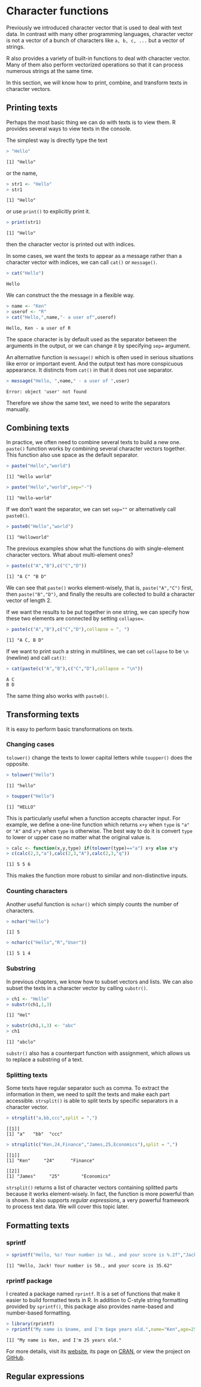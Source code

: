

# Character functions

Previously we introduced character vector that is used to deal with text data. In contrast with many other programming languages, character vector is not a vector of a bunch of characters like `a, b, c, ...` but a vector of strings.

R also provides a variety of built-in functions to deal with character vector. Many of them also perform vectorized operations so that it can process numerous strings at the same time.

In this section, we will know how to print, combine, and transform texts in character vectors.

## Printing texts

Perhaps the most basic thing we can do with texts is to view them. R provides several ways to view texts in the console.

The simplest way is directly type the text

```r
> "Hello"
```

```
[1] "Hello"
```

or the name,


```r
> str1 <- "Hello"
> str1
```

```
[1] "Hello"
```

or use `print()` to explicitly print it.


```r
> print(str1)
```

```
[1] "Hello"
```

then the character vector is printed out with indices.

In some cases, we want the texts to appear as a message rather than a character vector with indices, we can call `cat()` or `message()`.


```r
> cat("Hello")
```

```
Hello
```

We can construct the the message in a flexible way.


```r
> name <- "Ken"
> userof <- "R"
> cat("Hello,",name,"- a user of",userof)
```

```
Hello, Ken - a user of R
```

The space character is by default used as the separator between the arguments in the output, or we can change it by specifying `sep=` argument.

An alternative function is `message()` which is often used in serious situations like error or important event. And the output text has more conspicuous appearance. It distincts from `cat()` in that it does not use separator.


```r
> message("Hello, ",name," - a user of ",user)
```

```
Error: object 'user' not found
```

Therefore we show the same text, we need to write the separators manually.

## Combining texts

In practice, we often need to combine several texts to build a new one. `paste()` function works by combining several character vectors together. This function also use space as the default separator.


```r
> paste("Hello","world")
```

```
[1] "Hello world"
```

```r
> paste("Hello","world",sep="-")
```

```
[1] "Hello-world"
```

If we don't want the separator, we can set `sep=""` or alternatively call `paste0()`.


```r
> paste0("Hello","world")
```

```
[1] "Helloworld"
```

The previous examples show what the functions do with single-element character vectors. What about multi-element ones?


```r
> paste(c("A","B"),c("C","D"))
```

```
[1] "A C" "B D"
```

We can see that `paste()` works element-wisely, that is, `paste("A","C")` first, then `paste("B","D")`, and finally the results are collected to build a character vector of length 2.

If we want the results to be put together in one string, we can specify how these two elements are connected by setting `collapse=`.


```r
> paste(c("A","B"),c("C","D"),collapse = ", ")
```

```
[1] "A C, B D"
```

If we want to print such a string in multilines, we can set `collapse` to be `\n` (newline) and call `cat()`:


```r
> cat(paste(c("A","B"),c("C","D"),collapse = "\n"))
```

```
A C
B D
```

The same thing also works with `paste0()`.

## Transforming texts

It is easy to perform basic transformations on texts.

### Changing cases

`tolower()` change the texts to lower capital letters while `toupper()` does the opposite.


```r
> tolower("Hello")
```

```
[1] "hello"
```

```r
> toupper("Hello")
```

```
[1] "HELLO"
```

This is particularly useful when a function accepts character input. For example, we define a one-line function which returns `x+y` when `type` is `"a"` or `"A"` and `x*y` when `type` is otherwise. The best way to do it is convert `type` to lower or upper case no matter what the original value is.


```r
> calc <- function(x,y,type) if(tolower(type)=="a") x+y else x*y
> c(calc(2,3,"a"),calc(2,3,"A"),calc(2,3,"q"))
```

```
[1] 5 5 6
```

This makes the function more robust to similar and non-distinctive inputs.

### Counting characters

Another useful function is `nchar()` which simply counts the number of characters.


```r
> nchar("Hello")
```

```
[1] 5
```

```r
> nchar(c("Hello","R","User"))
```

```
[1] 5 1 4
```

### Substring

In previous chapters, we know how to subset vectors and lists. We can also subset the texts in a character vector by calling `substr()`.


```r
> ch1 <- "Hello"
> substr(ch1,1,3)
```

```
[1] "Hel"
```

```r
> substr(ch1,1,3) <- "abc"
> ch1
```

```
[1] "abclo"
```

`substr()` also has a counterpart function with assignment, which allows us to replace a substring of a text.

### Splitting texts

Some texts have regular separator such as comma. To extract the information in them, we need to spilt the texts and make each part accessible. `strsplit()` is able to split texts by specific separators in a character vector.


```r
> strsplit("a,bb,ccc",split = ",")
```

```
[[1]]
[1] "a"   "bb"  "ccc"
```

```r
> strsplit(c("Ken,24,Finance","James,25,Economics"),split = ",")
```

```
[[1]]
[1] "Ken"     "24"      "Finance"

[[2]]
[1] "James"     "25"        "Economics"
```

`strsplit()` returns a list of character vectors containing splitted parts because it works element-wisely. In fact, the function is more powerful than is shown. It also supports *regular expressions*, a very powerful framework to process text data. We will cover this topic later.

## Formatting texts

### sprintf


```r
> sprintf("Hello, %s! Your number is %d., and your score is %.2f","Jack",50,35.618)
```

```
[1] "Hello, Jack! Your number is 50., and your score is 35.62"
```

### rprintf package

I created a package named `rprintf`. It is a set of functions that make it easier to build formatted texts in R. In addition to C-style string formatting provided by `sprintf()`, this package also provides name-based and number-based formatting. 


```r
> library(rprintf)
> rprintf("My name is $name, and I'm $age years old.",name="Ken",age=25)
```

```
[1] "My name is Ken, and I'm 25 years old."
```

For more details, visit its [website](http://renkun.me/rprintf),  its page on [CRAN](http://cran.r-project.org/web/packages/rprintf/), or view the project on [GitHub](https://github.com/renkun-ken/rprintf).

## Regular expressions

